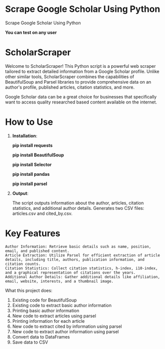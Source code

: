 # Scrape Google Scholar Using Python
Scrape Google Scholar Using Python 


**You can test on any user**

# ScholarScraper

Welcome to ScholarScraper! This Python script is a powerful web scraper tailored to extract detailed information from a Google Scholar profile. Unlike other similar tools, ScholarScraper combines the capabilities of BeautifulSoup and Parsel libraries to provide comprehensive data on an author's profile, published articles, citation statistics, and more.

Google Scholar data can be a great choice for businesses that specifically want to access quality researched based content available on the internet. 


# How to Use 

1) **Installation**:
   
   **pip install requests**

   **pip install BeautifulSoup**

   **pip install Selector**

   **pip install pandas**

   **pip install parsel**


2) **Output**:

    The script outputs information about the author, articles, citation statistics, and additional author details.
    Generates two CSV files: articles.csv and cited_by.csv.



# Key Features

    Author Information: Retrieve basic details such as name, position, email, and published content.
    Article Extraction: Utilize Parsel for efficient extraction of article details, including title, authors, publication information, and citation counts.
    Citation Statistics: Collect citation statistics, h-index, i10-index, and a graphical representation of citations over the years.
    Additional Author Details: Gather additional details like affiliation, email, website, interests, and a thumbnail image.
    
What this project does:

1) Existing code for BeautifulSoup
2) Existing code to extract basic author information
3) Printing basic author information
4) New code to extract articles using parsel
5) Printing information for each article
6) New code to extract cited by information using parsel
7) New code to extract author information using parsel
8) Convert data to DataFrames
9) Save data to CSV

